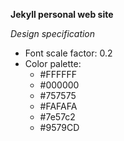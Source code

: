 **Jekyll personal web site**

*Design specification*
- Font scale factor: 0.2
- Color palette:
  - #FFFFFF
  - #000000
  - #757575
  - #FAFAFA
  - #7e57c2
  - #9579CD
